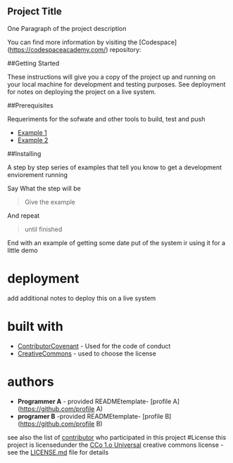 ## Project Title
One Paragraph of the project description

You can find more information by visiting the [Codespace] (https://codespaceacademy.com/) repository:

##Getting Started

These instructions will give you a copy of the project up and running on your local machine for development and testing purposes. See deployment for notes on deploying the project on a live system.

##Prerequisites

Requeriments for the sofwate and other tools to build, test and push

- [Example 1]()
- [Example 2]()

##Installing

A step by step series of examples that tell you know to get a development enviorement running

Say What the step will be

>Give the example

And repeat

>until finished

End with an example of getting some date put of the system ir using it for a little demo

# deployment
add additional notes to deploy this on a live system
# built with
 - [ContributorCovenant]() - Used for 
 the code of conduct
 - [CreativeCommons]() - used to choose 
 the license 
 # authors
 -  **Programmer A** - provided READMEtemplate- 
 [profile A](https://github.com/profile A)
 - **programer B** -provided READMEtemplate- 
 [profile B](https://github.com/profile B)

 see also the list of
[contributor]()
who participated in this project
#License
this project is licensedunder the [CCo 1.o Universal]()
creative commons license -see the [LICENSE.md]() file for details 
